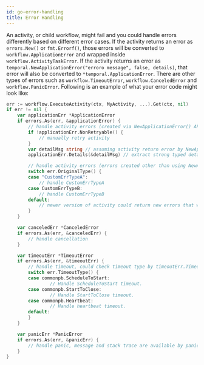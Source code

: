 ```yaml
---
id: go-error-handling
title: Error Handling
---
```


An activity, or child workflow, might fail and you could handle errors differently based on different
error cases. If the activity returns an error as `errors.New()` or `fmt.Errorf()`, those errors will
be converted to `workflow.ApplicationError` and wrapped inside `workflow.ActivityTaskError`. If the activity returns an error as
`temporal.NewApplicationError("erroro message", false, details)`, that error will also be converted to `*temporal.ApplicationError`.
There are other types of errors such as `workflow.TimeoutError`, `workflow.CanceledError` and
`workflow.PanicError`. Following is an example of what your error code might look like:

```go
err := workflow.ExecuteActivity(ctx, MyActivity, ...).Get(ctx, nil)
if err != nil {
	var applicationErr *ApplicationError
	if errors.As(err, &applicationError) {
		// handle activity errors (created via NewApplicationError() API)
		if !applicationErr.NonRetryable() {
			// manually retry activity
		}
		var detailMsg string // assuming activity return error by NewApplicationError("message", true, "string details")
		applicationErr.Details(&detailMsg) // extract strong typed details

		// handle activity errors (errors created other than using NewApplicationError() API)
		switch err.OriginalType() {
		case "CustomErrTypeA":
			// handle CustomErrTypeA
		case CustomErrTypeB:
			// handle CustomErrTypeB
		default:
			// newer version of activity could return new errors that workflow was not aware of.
		}
	}

	var canceledErr *CanceledError
	if errors.As(err, &canceledErr) {
		// handle cancellation
	}

	var timeoutErr *TimeoutError
	if errors.As(err, &timeoutErr) {
		// handle timeout, could check timeout type by timeoutErr.TimeoutType()
        switch err.TimeoutType() {
        case commonpb.ScheduleToStart:
                // Handle ScheduleToStart timeout.
        case commonpb.StartToClose:
                // Handle StartToClose timeout.
        case commonpb.Heartbeat:
                // Handle heartbeat timeout.
        default:
        }
	}

	var panicErr *PanicError
	if errors.As(err, &panicErr) {
		// handle panic, message and stack trace are available by panicErr.Error() and panicErr.StackTrace()
	}
}
```
